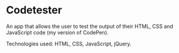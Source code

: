 # Codetester

An app that allows the user to test the output of their HTML, CSS and JavaScript code (my version of CodePen).

Technologies used: HTML, CSS, JavaScript, jQuery.